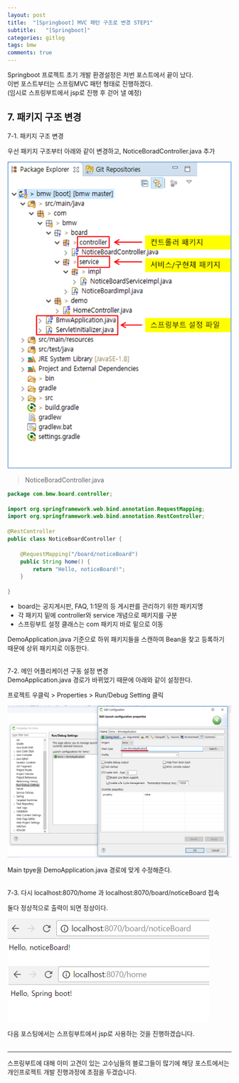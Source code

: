 ```yaml
---
layout: post
title:  "[Springboot] MVC 패턴 구조로 변경 STEP1"
subtitle:   "[Springboot]"
categories: gitlog
tags: bmw
comments: true
---
```


Springboot 프로젝트 초기 개발 환경설정은 저번 포스트에서 끝이 났다.  
이번 포스트부터는 스프링MVC 패턴 형태로 진행하겠다.  
(임시로 스프링부트에서 jsp로 진행 후 걷어 낼 예정)


## 7. 패키지 구조 변경

7-1. 패키지 구조 변경  

우선 패키지 구조부터 아래와 같이 변경하고, NoticeBoradController.java 추가

[![MVC Struct STEP1](/assets/img/bmw/201807/2018-07-25-mvcStructureStep1.png)]() 
<br>

> NoticeBoradController.java

```java
package com.bmw.board.controller;

import org.springframework.web.bind.annotation.RequestMapping;
import org.springframework.web.bind.annotation.RestController;

@RestController
public class NoticeBoardController {

	@RequestMapping("/board/noticeBoard")
	public String home() {
		return "Hello, noticeBoard!";
	}
	
}
```
- board는 공지게시판, FAQ, 1:1문의 등 게시판를 관리하기 위한 패키지명
- 각 패키지 밑에 controller와 service 개념으로 패키지를 구분
- 스프링부트 설정 클래스는 com 패키지 바로 밑으로 이동

DemoApplication.java 기준으로 하위 패키지들을 스캔하여 Bean을 찾고 등록하기 때문에 상위 패키지로 이동한다.
<br><br>

7-2. 메인 어플리케이션 구동 설정 변경  
DemoApplication.java 경로가 바뀌었기 때문에 아래와 같이 설정한다.

프로젝트 우클릭 > Properties > Run/Debug Setting 클릭

[![MVC Struct STEP2](/assets/img/bmw/201807/2018-07-25-mvcStructureStep2.png)]() 
<br>
 
Main tpye을 DemoApplication.java 경로에 맞게 수정해준다.
<br><br>


7-3. 다시 localhost:8070/home 과 localhost:8070/board/noticeBoard 접속  

둘다 정상적으로 출력이 되면 정상이다.

[![MVC Struct STEP3](/assets/img/bmw/201807/2018-07-25-mvcStructureStep3.png)]() 
<br>

다음 포스팅에서는 스프링부트에서 jsp로 사용하는 것을 진행하겠습니다.
<br><br>

---
스프링부트에 대해 이미 고견이 있는 고수님들의 블로그들이 많기에
해당 포스트에서는 개인프로젝트 개발 진행과정에 초점을 두겠습니다.